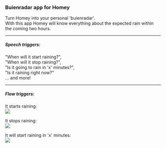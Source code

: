 ### Buienradar app for Homey  
Turn Homey into your personal 'buienradar'.  
With this app Homey will know everything about the expected rain within the coming two hours.


---
##### Speech triggers: 

"When will it start raining?",  
"When will it stop raining?",  
"Is it going to rain in 'x' minutes?",  
"Is it raining right now?"  
... and more!


---
##### Flow triggers:  

It starts raining:  
![](http://i.imgur.com/hkUZZY1.png)

It stops raining:  
![](http://i.imgur.com/EYPQITe.png)

It will start raining in 'x' minutes:  
![](http://i.imgur.com/rq6ZrDH.png)